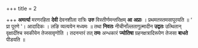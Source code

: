 +++
title = 2

+++
**अमर्त्या** मरणरहिता **देवी** देवनशीला रात्रिः **उरु** विस्तीर्णमन्तरिक्षम् **आ** **अप्राः** । प्रथमतस्तमसापूरयति ॥  ‘ प्रा पूरणे '। आदादिकः । लङि व्यत्ययेन मध्यमः ॥ तथा **निवतः** नीचीनाँल्लतागुल्मादीन **उद्वतः** उत्थितान् वृक्षादींश्च स्वकीयेन तेजसावृणोति । तदनन्तरं तत् **तमः** अन्धकारं **ज्योतिषा** ग्रहनक्षत्रादिरूपेण तेजसा **बाधते** पीडयति ॥